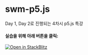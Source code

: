 # swm-p5.js
Day 1, Day 2로 진행되는 4차시 p5.js 특강

#### 실습을 위해 아래 버튼을 클릭:
[![Open in StackBlitz](https://developer.stackblitz.com/img/open_in_stackblitz.svg)](https://stackblitz.com/github/cog25/swm-p5.js/tree/main/template)